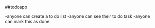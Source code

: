 ##todoapp

-anyone can create a to do list
-anyone can see their to do task
-anyone can mark this as done
